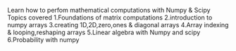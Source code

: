 Learn how to perfom mathematical computations with Numpy & Scipy
Topics covered
  1.Foundations of matrix computations
  2.introduction to numpy arrays
  3.creating 1D,2D,zero,ones & diagonal arrays
  4.Array indexing & looping,reshaping arrays
  5.Linear algebra with Numpy and scipy
  6.Probability with numpy
